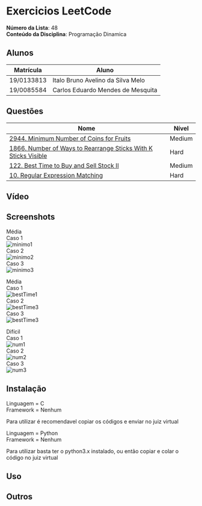 
# Exercicios LeetCode

**Número da Lista**: 48</br>
**Conteúdo da Disciplina**: Programação Dinamica</br>

## Alunos

|Matrícula | Aluno |
| -- | -- |
| 19/0133813  |  Italo Bruno Avelino da Silva Melo |
| 19/0085584  |  Carlos Eduardo Mendes de Mesquita |

## Questões

| Nome  | Nível   |
| ---------------------- | ------- |
| [2944. Minimum Number of Coins for Fruits](https://leetcode.com/problems/minimum-number-of-coins-for-fruits/description/) | Medium |
| [1866. Number of Ways to Rearrange Sticks With K Sticks Visible](https://leetcode.com/problems/number-of-ways-to-rearrange-sticks-with-k-sticks-visible/description/)| Hard | 
| [122. Best Time to Buy and Sell Stock II](https://leetcode.com/problems/best-time-to-buy-and-sell-stock-ii/description/) | Medium |
| [10. Regular Expression Matching](https://leetcode.com/problems/regular-expression-matching/description/) | Hard |


## Vídeo




## Screenshots

Média</br>
Caso 1</br>
![minimo1](/assets/Min1.png) </br>
Caso 2</br>
![minimo2](/assets/Min2.png) </br>
Caso 3</br>
![minimo3](/assets/Min3.png) </br>

Média</br>
Caso 1</br>
![bestTime1](/assets/bestTime1.png)</br>
Caso 2</br>
![bestTime3](/assets/bestTime2.png)</br>
Caso 3</br>
![bestTime3](/assets/bestTime3.png)</br>

Difícil</br>
Caso 1</br>
![num1](/assets/num1.png) </br>
Caso 2</br>
![num2](/assets/num2.png) </br>
Caso 3</br>
![num3](/assets/num3.png) </br>

## Instalação

Linguagem = C </br>
Framework = Nenhum</br>

Para utilizar é recomendavel copiar os códigos e enviar no juiz virtual

Linguagem = Python </br>
Framework = Nenhum </br>

Para utilizar basta ter o python3.x instalado, ou então copiar e colar o código no juiz virtual</br>
## Uso

## Outros
